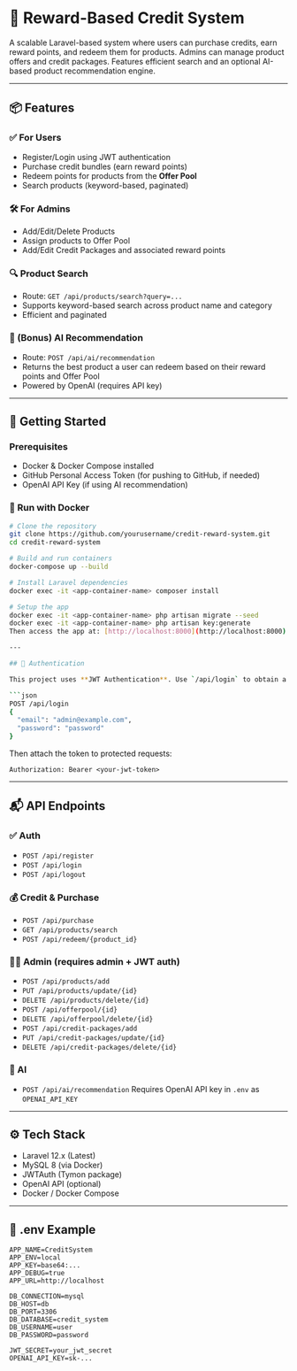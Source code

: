 # 🎁 Reward-Based Credit System

A scalable Laravel-based system where users can purchase credits, earn reward points, and redeem them for products. Admins can manage product offers and credit packages. Features efficient search and an optional AI-based product recommendation engine.

---

## 📦 Features

### ✅ For Users
- Register/Login using JWT authentication
- Purchase credit bundles (earn reward points)
- Redeem points for products from the **Offer Pool**
- Search products (keyword-based, paginated)

### 🛠️ For Admins
- Add/Edit/Delete Products
- Assign products to Offer Pool
- Add/Edit Credit Packages and associated reward points

### 🔍 Product Search
- Route: `GET /api/products/search?query=...`
- Supports keyword-based search across product name and category
- Efficient and paginated

### 🤖 (Bonus) AI Recommendation
- Route: `POST /api/ai/recommendation`
- Returns the best product a user can redeem based on their reward points and Offer Pool
- Powered by OpenAI (requires API key)

---

## 🚀 Getting Started

### Prerequisites
- Docker & Docker Compose installed
- GitHub Personal Access Token (for pushing to GitHub, if needed)
- OpenAI API Key (if using AI recommendation)

### 🐳 Run with Docker

```bash
# Clone the repository
git clone https://github.com/yourusername/credit-reward-system.git
cd credit-reward-system

# Build and run containers
docker-compose up --build

# Install Laravel dependencies
docker exec -it <app-container-name> composer install

# Setup the app
docker exec -it <app-container-name> php artisan migrate --seed
docker exec -it <app-container-name> php artisan key:generate
Then access the app at: [http://localhost:8000](http://localhost:8000)

---

## 🔐 Authentication

This project uses **JWT Authentication**. Use `/api/login` to obtain a token:

```json
POST /api/login
{
  "email": "admin@example.com",
  "password": "password"
}
```

Then attach the token to protected requests:

```http
Authorization: Bearer <your-jwt-token>
```

---

## 📬 API Endpoints

### ✅ Auth

* `POST /api/register`
* `POST /api/login`
* `POST /api/logout`

### 💰 Credit & Purchase

* `POST /api/purchase`
* `GET /api/products/search`
* `POST /api/redeem/{product_id}`

### 🧑‍💼 Admin (requires admin + JWT auth)

* `POST /api/products/add`
* `PUT /api/products/update/{id}`
* `DELETE /api/products/delete/{id}`
* `POST /api/offerpool/{id}`
* `DELETE /api/offerpool/delete/{id}`
* `POST /api/credit-packages/add`
* `PUT /api/credit-packages/update/{id}`
* `DELETE /api/credit-packages/delete/{id}`

### 🤖 AI

* `POST /api/ai/recommendation`
  Requires OpenAI API key in `.env` as `OPENAI_API_KEY`

---

## ⚙️ Tech Stack

* Laravel 12.x (Latest)
* MySQL 8 (via Docker)
* JWTAuth (Tymon package)
* OpenAI API (optional)
* Docker / Docker Compose

---

## 🔑 .env Example

```env
APP_NAME=CreditSystem
APP_ENV=local
APP_KEY=base64:...
APP_DEBUG=true
APP_URL=http://localhost

DB_CONNECTION=mysql
DB_HOST=db
DB_PORT=3306
DB_DATABASE=credit_system
DB_USERNAME=user
DB_PASSWORD=password

JWT_SECRET=your_jwt_secret
OPENAI_API_KEY=sk-...


